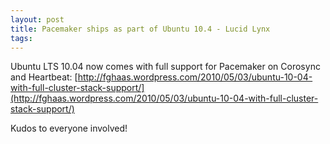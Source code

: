 ```yaml
---
layout: post
title: Pacemaker ships as part of Ubuntu 10.4 - Lucid Lynx
tags: 
---
```

Ubuntu LTS 10.04 now comes with full support for Pacemaker on Corosync and
Heartbeat: [http://fghaas.wordpress.com/2010/05/03/ubuntu-10-04-with-full-cluster-stack-support/](http://fghaas.wordpress.com/2010/05/03/ubuntu-10-04-with-full-cluster-stack-support/)

Kudos to everyone involved!

